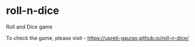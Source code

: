 # roll-n-dice
Roll and Dice game

To check the game, please visit - https://upreti-gaurav.github.io/roll-n-dice/
